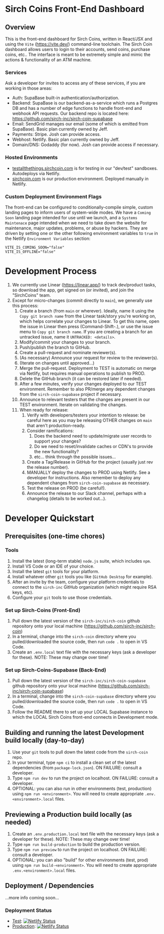 # Sirch Coins Front-End Dashboard

## Overview
This is the front-end dashboard for Sirch Coins, written in React/JSX and using the `Vite` (https://vite.dev/) command-line toolchain. The Sirch Coin dashboard allows users to login to their accounts, send coins, purchase coins, etc.. The interface is meant to be extremely simple and mimic the actions & functionality of an ATM machine.

### Services
Ask a developer for invites to access any of these services, if you are working in those areas:
* Auth:  SupaBase built-in authentication/authorization.
* Backend:  SupaBase is our backend-as-a-service which runs a Postgres DB and has a number of edge functions to handle front-end and webhook API requests.  Our backend repo is located here:  https://github.com/sirch-inc/sirch-coin-supabase
* Email:  SendGrid manages our email (some of which is emitted from SupaBase).  Basic plan currently owned by Jeff.
* Payments:  Stripe.  Josh can provide access.
* Webhost:  Netlify.  Basic plan currently owned by Jeff.
* Domain/DNS:  Godaddy (for now).  Josh can provide access if necessary.

### Hosted Environments
* [testallthethings.sirchcoin.com](https://testallthethings.sirchcoin.com) is for testing in our "dev/test" sandboxes.  Autodeploys via Netlify.
* [sirchcoin.com](https://sirchcoin.com) is our production environment.  Deployed manually in Netlify.

### Custom Deployment Environment Flags
The front-end can be configured to conditionally-compile simple, custom landing pages to inform users of system-wide modes.  We have a `Coming Soon` landing page intended for use until we launch, and a `Systems Maintenace` page intended when we need to take down the website for maintenance, major updates, problems, or abuse by hackers.  They are driven by setting one or the other following environment variables to `true` in the Netlify `Environment Variables` section:
```
VITE_IS_COMING_SOON="false"
VITE_IS_OFFLINE="false"
```

# Development Process
1. We currently use Linear (https://linear.app/) to track dev/product tasks, so download the app, get signed on (or invited), and join the "SirchCoins" team.
1. Except for micro-changes (commit directly to `main`), we generally use this process:
    1. Create a branch (from `main` or wherever).  Ideally, name it using the `Copy git branch name` from the Linear task/story you're working on, which helps correlate your changes to Linear. To get this name, open the issue in Linear then press (Command-Shift-.), or use the issue menu to `Copy git branch name`. If you are creating a branch for an untracked issue, name it `UNTRACKED: <details>`.
    1. Modify/commit your changes to your branch.
    1. Push/publish the branch to GitHub.
    1. Create a pull-request and nominate reviewer(s).
    1. (As necessary) Announce your request for review to the reviewer(s).
    1. (Iterate on changes until approved...)
    1. Merge the pull-request. Deployment to TEST is automatic on merge via Netlify, but requires manual operations to publish to PROD.
    1. Delete the GitHub branch (it can be restored later if needed).
    1. After a few minutes, verify your changes deployed to our TEST environment.  Remember to also PR/merge any dependent changes from the `sirch-coin-supabase` project if necessary.
    1. Announce to relevant testers that the changes are present in our TEST environment. Iterate on validating the changes.
    1. When ready for release:
        1. Verify with developers/testers your intention to release:  be careful here as you may be releasing OTHER changes on `main` that aren't production-ready.
        1. Consider ramifications:
            1. Does the backend need to update/migrate user records to support your changes?
            1. Do we need to reset/invalidate caches or CDN's to provide the new functionality?
            1. etc... think through the possible issues...
        1. Create a Tag/Release in GitHub for the project (usually just rev the release number).
        1. MANUALLY deploy the changes to PROD using Netlify.  See a developer for instructions.  Also remember to deploy any dependent changes from `sirch-coin-supabase` as necessary.
        1. Test the release on PROD (be careful!).
        1. Announce the release to our Slack channel, perhaps with a changelog (details to be worked out...).

# Developer Quickstart

## Prerequisites (one-time chores)

### Tools
1. Install the latest (long-term stable) `node.js` suite, which includes `npm`.
1. Install VS Code or an IDE of your choice.
1. Install the latest `git` tools for your platform.
1. Install whatever other `git` tools you like (`GitHub Desktop` for example).
1. After an invite by the team, configure your platform credentials to connect to the `sirch-inc` GitHub organization (which might require RSA keys, etc).
1. Configure your `git` tools to use those credentials.

### Set up Sirch-Coins (Front-End)
1. Pull down the latest version of the `sirch-inc/sirch-coin` github repository onto your local machine (https://github.com/sirch-inc/sirch-coin)
1. In a terminal, change into the `sirch-coin` directory where you pulled/downloaded the source code, then run `code .` to open in VS Code.
1. Create an `.env.local` text file with the necessary keys (ask a developer for these). NOTE: These may change over time!

### Set up Sirch-Coins-Supabase (Back-End)
1. Pull down the latest version of the `sirch-inc/sirch-coin-supabase` github repository onto your local machine (https://github.com/sirch-inc/sirch-coin-supabase)
1. In a terminal, change into the `sirch-coin-supabase` directory where you pulled/downloaded the source code, then run `code .` to open in VS Code.
1. Follow the README there to set up your LOCAL Supabase instance to which the LOCAL Sirch Coins front-end connects in Development mode.

## Building and running the latest Development build locally (day-to-day)
1. Use your `git` tools to pull down the latest code from the `sirch-coin` repo.
1. In your terminal, type `npm ci` to install a clean set of the latest dependencies (from `package-lock.json`). ON FAILURE: consult a developer.
1. Type `npm run dev` to run the project on localhost. ON FAILURE: consult a developer.
1. OPTIONAL: you can also run in other environments (test, production) using `npm run <environment>`.  You will need to create appropriate `.env.<environment>.local` files.

## Previewing a Production build locally (as needed)
1. Create an `.env.production.local` text file with the necessary keys (ask a developer for these). NOTE: These may change over time!
1. Type `npm run build-production` to build the production version.
1. Type `npm run preview` to run the project on localhost. ON FAILURE: consult a developer.
1. OPTIONAL: you can also "build" for other environments (test, prod) using `npm run build-<environment>`.  You will need to create appropriate `.env.<environment>.local` files.

## Deployment / Dependencies
...more info coming soon...

### Deployment Status
* [Test](https://testallthethings.sirchcoin.com): [![Netlify Status](https://api.netlify.com/api/v1/badges/b698fbd0-b01b-43a5-8aa7-7586633a38a6/deploy-status)](https://app.netlify.com/sites/testallthethings-sirch-coin/deploys)
* [Production](https://sirchcoin.com): [![Netlify Status](https://api.netlify.com/api/v1/badges/a61cc530-886d-4ceb-b386-bc37b9cddc78/deploy-status)](https://app.netlify.com/sites/sirch-coin/deploys)

